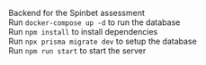 Backend for the Spinbet assessment  
Run `docker-compose up -d`  to run the database  
Run `npm install`  to install dependencies  
Run `npx prisma migrate dev` to setup the database  
Run `npm run start` to start the server  
